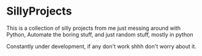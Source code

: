 # SillyProjects
This is a collection of silly projects from me just messing around with Python, Automate the boring stuff, and just random stuff, mostly in python

Constantly under development, if any don't work shhh don't worry about it.
